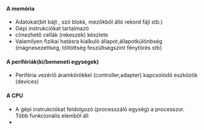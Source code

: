 #### A memória
- Adatokat(bit bájt , szó blokk, mezőkből álló rekord fájl stb.)
- Gépi instrukciókat tartalmazó 
- címezhető cellák (rekeszek) készlete
- Valamilyen fizikai hatásra kialkuló állapot,állapotkülönbség (mágnesezettség, töltöttség feszültségszint fénytörés stb)

#### A perifériák(ki/bemeneti egységek)
- Periféria vezérlő áramkörökkel (controller,adapter) kapcsolódó eszközök (devices)

#### A CPU
- A gépi instrukciókat feldolgozó (processzáló egység) a processzor. Több funkcionális elemből áll
- 